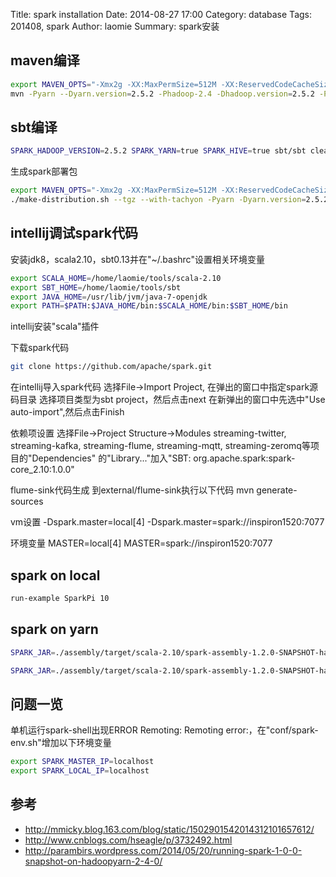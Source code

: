 Title: spark installation
Date: 2014-08-27 17:00
Category: database
Tags: 201408, spark 
Author: laomie
Summary: spark安装

maven编译
-----------------------------
```bash
export MAVEN_OPTS="-Xmx2g -XX:MaxPermSize=512M -XX:ReservedCodeCacheSize=512m"
mvn -Pyarn --Dyarn.version=2.5.2 -Phadoop-2.4 -Dhadoop.version=2.5.2 -Phive -Phive-thriftserver -Dscala-2.11 -DskipTests clean package
```

sbt编译
----------------------------
```bash
SPARK_HADOOP_VERSION=2.5.2 SPARK_YARN=true SPARK_HIVE=true sbt/sbt clean assembly
```

生成spark部署包
```bash
export MAVEN_OPTS="-Xmx2g -XX:MaxPermSize=512M -XX:ReservedCodeCacheSize=512m"
./make-distribution.sh --tgz --with-tachyon -Pyarn -Dyarn.version=2.5.2 -Phadoop-2.4 -Dhadoop.version=2.5.2 -Phive -Phive-thriftserver -DskipTests
```

intellij调试spark代码
-------------------------------------
安装jdk8，scala2.10，sbt0.13并在"~/.bashrc"设置相关环境变量
```bash
export SCALA_HOME=/home/laomie/tools/scala-2.10
export SBT_HOME=/home/laomie/tools/sbt
export JAVA_HOME=/usr/lib/jvm/java-7-openjdk
export PATH=$PATH:$JAVA_HOME/bin:$SCALA_HOME/bin:$SBT_HOME/bin
```

intellij安装"scala"插件

下载spark代码
```bash
git clone https://github.com/apache/spark.git
```

在intellij导入spark代码
  选择File->Import Project, 在弹出的窗口中指定spark源码目录
  选择项目类型为sbt project，然后点击next
  在新弹出的窗口中先选中"Use auto-import",然后点击Finish

依赖项设置
  选择File->Project Structure->Modules 
  streaming-twitter, streaming-kafka, streaming-flume, streaming-mqtt, streaming-zeromq等项目的"Dependencies"
  的"Library..."加入"SBT: org.apache.spark:spark-core_2.10:1.0.0"

flume-sink代码生成
  到external/flume-sink执行以下代码
  mvn generate-sources

vm设置
  -Dspark.master=local[4]
  -Dspark.master=spark://inspiron1520:7077

环境变量
  MASTER=local[4]
  MASTER=spark://inspiron1520:7077

spark on local
------------------------------------------
```bash
run-example SparkPi 10
```

spark on yarn
-----------------------------------------
```bash
SPARK_JAR=./assembly/target/scala-2.10/spark-assembly-1.2.0-SNAPSHOT-hadoop2.5.0.jar HADOOP_CONF_DIR=/home/hduser/tools/hadoop2.5-single ./bin/spark-submit --master yarn --deploy-mode cluster --class org.apache.spark.examples.SparkPi --num-executors 3 --driver-memory 2g --executor-memory 1g --executor-cores 1 examples/target/scala-2.10/spark-examples-1.2.0-SNAPSHOT-hadoop2.5.0.jar

SPARK_JAR=./assembly/target/scala-2.10/spark-assembly-1.2.0-SNAPSHOT-hadoop2.5.0.jar HADOOP_CONF_DIR=/home/hduser/tools/hadoop2.5-single/etc/hadoop MASTER=yarn-client ./bin/spark-shell
```

问题一览
---------------------------------
单机运行spark-shell出现ERROR Remoting: Remoting error:，在"conf/spark-env.sh"增加以下环境变量
```bash
export SPARK_MASTER_IP=localhost
export SPARK_LOCAL_IP=localhost
```

参考
------------------------------------------
* <http://mmicky.blog.163.com/blog/static/1502901542014312101657612/>
* <http://www.cnblogs.com/hseagle/p/3732492.html>
* <http://parambirs.wordpress.com/2014/05/20/running-spark-1-0-0-snapshot-on-hadoopyarn-2-4-0/>
